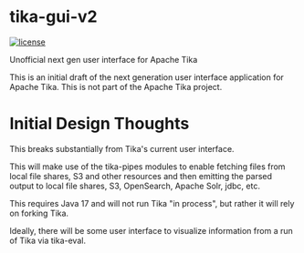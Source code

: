 # tika-gui-v2

[![license](https://img.shields.io/github/license/apache/tika.svg?maxAge=2592000)](http://www.apache.org/licenses/LICENSE-2.0)

Unofficial next gen user interface for Apache Tika

This is an initial draft of the next generation user interface application for Apache Tika.
This is not part of the Apache Tika project.

# Initial Design Thoughts
This breaks substantially from Tika's current user interface.

This will make use of the tika-pipes modules to enable fetching files from 
local file shares, S3 and other resources and then emitting the parsed output
to local file shares, S3, OpenSearch, Apache Solr, jdbc, etc.

This requires Java 17 and will not run Tika "in process", but rather 
it will rely on forking Tika.

Ideally, there will be some user interface to visualize information from
a run of Tika via tika-eval.
